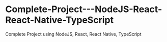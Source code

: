 # Complete-Project---NodeJS-React-React-Native-TypeScript
Complete Project using NodeJS, React, React Native, TypeScript
